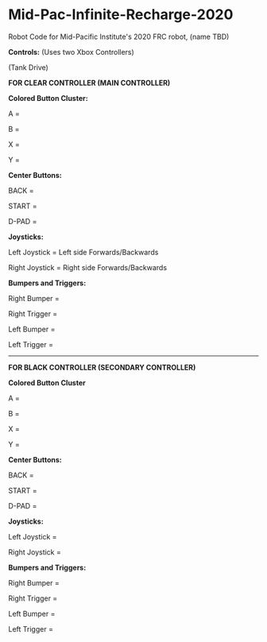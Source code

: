 # Mid-Pac-Infinite-Recharge-2020

Robot Code for Mid-Pacific Institute's 2020 FRC robot, (name TBD)

**Controls:**
(Uses two Xbox Controllers)

(Tank Drive)

**FOR CLEAR CONTROLLER (MAIN CONTROLLER)**

__Colored Button Cluster:__

A = 

B = 

X =

Y =


__Center Buttons:__

BACK =

START =

D-PAD =


__Joysticks:__

Left Joystick = Left side Forwards/Backwards

Right Joystick = Right side Forwards/Backwards


__Bumpers and Triggers:__

Right Bumper = 

Right Trigger =

Left Bumper =

Left Trigger =

------------------------------------------------------------------------

**FOR BLACK CONTROLLER (SECONDARY CONTROLLER)**

__Colored Button Cluster__

A = 

B = 

X =

Y =


__Center Buttons:__

BACK =

START =

D-PAD =


__Joysticks:__

Left Joystick = 

Right Joystick = 


__Bumpers and Triggers:__

Right Bumper = 

Right Trigger =

Left Bumper =

Left Trigger =
